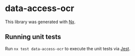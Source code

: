 # data-access-ocr

This library was generated with [Nx](https://nx.dev).

## Running unit tests

Run `nx test data-access-ocr` to execute the unit tests via [Jest](https://jestjs.io).
